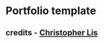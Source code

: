 # Portfolio template

## credits - [Christopher Lis](https://www.udemy.com/course/modern-threejs-for-real-websites/)